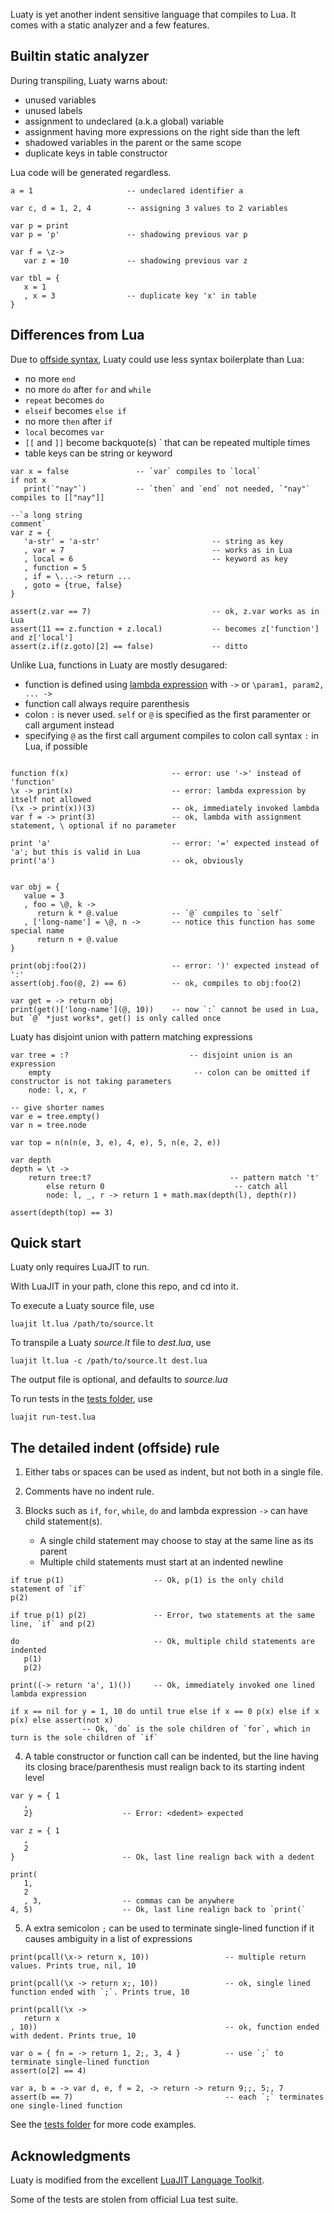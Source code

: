 
Luaty is yet another indent sensitive language that compiles to Lua.
It comes with a static analyzer and a few features.


Builtin static analyzer
---

During transpiling, Luaty warns about:
  * unused variables
  * unused labels
  * assignment to undeclared (a.k.a global) variable
  * assignment having more expressions on the right side than the left
  * shadowed variables in the parent or the same scope
  * duplicate keys in table constructor
  
Lua code will be generated regardless.

```
a = 1                     -- undeclared identifier a

var c, d = 1, 2, 4        -- assigning 3 values to 2 variables

var p = print
var p = 'p'               -- shadowing previous var p

var f = \z->
   var z = 10             -- shadowing previous var z

var tbl = {
   x = 1
   , x = 3                -- duplicate key 'x' in table
}
```


Differences from Lua
---

Due to [offside syntax](https://en.wikipedia.org/wiki/Off-side_rule), Luaty could use less syntax boilerplate than Lua:
  * no more `end`
  * no more `do` after `for` and `while`
  * `repeat` becomes `do`
  * `elseif` becomes `else if`
  * no more `then` after `if`
  * `local` becomes `var`
  * `[[` and `]]` become backquote(s) \` that can be repeated multiple times
  * table keys can be string or keyword
  
```
var x = false               -- `var` compiles to `local`
if not x
   print(`"nay"`)           -- `then` and `end` not needed, `"nay"` compiles to [["nay"]]

--`a long string
comment`
var z = {
   'a-str' = 'a-str'                         -- string as key
   , var = 7                                 -- works as in Lua
   , local = 6                               -- keyword as key
   , function = 5
   , if = \...-> return ...
   , goto = {true, false}
}

assert(z.var == 7)                           -- ok, z.var works as in Lua
assert(11 == z.function + z.local)           -- becomes z['function'] and z['local']
assert(z.if(z.goto)[2] == false)             -- ditto

```


Unlike Lua, functions in Luaty are mostly desugared:
  * function is defined using [lambda expression](https://www.lua.org/manual/5.1/manual.html#2.5.9) with `->` or `\param1, param2, ... ->`
  * function call always require parenthesis
  * colon `:` is never used. `self` or `@` is specified as the first paramenter or call argument instead
  * specifying `@` as the first call argument compiles to colon call syntax `:` in Lua, if possible

```

function f(x)                       -- error: use '->' instead of 'function'
\x -> print(x)                      -- error: lambda expression by itself not allowed
(\x -> print(x))(3)                 -- ok, immediately invoked lambda
var f = -> print(3)                 -- ok, lambda with assignment statement, \ optional if no parameter

print 'a'                           -- error: '=' expected instead of 'a'; but this is valid in Lua
print('a')                          -- ok, obviously


var obj = {
   value = 3
   , foo = \@, k ->
      return k * @.value            -- `@` compiles to `self`
   , ['long-name'] = \@, n ->       -- notice this function has some special name
      return n + @.value
}

print(obj:foo(2))                   -- error: ')' expected instead of ':'
assert(obj.foo(@, 2) == 6)          -- ok, compiles to obj:foo(2)

var get = -> return obj
print(get()['long-name'](@, 10))    -- now `:` cannot be used in Lua, but `@` *just works*, get() is only called once
```

Luaty has disjoint union with pattern matching expressions
```
var tree = :?                           -- disjoint union is an expression
	empty                                -- colon can be omitted if constructor is not taking parameters
	node: l, x, r

-- give shorter names
var e = tree.empty()
var n = tree.node

var top = n(n(n(e, 3, e), 4, e), 5, n(e, 2, e))

var depth
depth = \t ->
	return tree:t?                               -- pattern match 't'
		else return 0                             -- catch all
		node: l, _, r -> return 1 + math.max(depth(l), depth(r))

assert(depth(top) == 3)
```



Quick start
---

Luaty only requires LuaJIT to run. 

With LuaJIT in your path, clone this repo, and cd into it.

To execute a Luaty source file, use
```
luajit lt.lua /path/to/source.lt
```

To transpile a Luaty *source.lt* file to *dest.lua*, use
```
luajit lt.lua -c /path/to/source.lt dest.lua
```
The output file is optional, and defaults to *source.lua*


To run tests in the [tests folder](https://github.com/gnois/luaty/tree/master/tests), use
```
luajit run-test.lua
```




The detailed indent (offside) rule
---

1. Either tabs or spaces can be used as indent, but not both in a single file.

2. Comments have no indent rule.

3. Blocks such as `if`, `for`, `while`, `do` and lambda expression `->` can have child statement(s).
   - A single child statement may choose to stay at the same line as its parent
   - Multiple child statements must start at an indented newline
```
if true p(1)                    -- Ok, p(1) is the only child statement of `if`
p(2)

if true p(1) p(2)               -- Error, two statements at the same line, `if` and p(2)

do                              -- Ok, multiple child statements are indented
   p(1)
   p(2)

print((-> return 'a', 1)())     -- Ok, immediately invoked one lined lambda expression

if x == nil for y = 1, 10 do until true else if x == 0 p(x) else if x p(x) else assert(not x)
                -- Ok, `do` is the sole children of `for`, which in turn is the sole children of `if`

```

4. A table constructor or function call can be indented, but the line having its closing brace/parenthesis must realign back to its starting indent level
```
var y = { 1
   ,
   2}                    -- Error: <dedent> expected

var z = { 1
   ,
   2
}                        -- Ok, last line realign back with a dedent

print(
   1,
   2
   , 3,                  -- commas can be anywhere
4, 5)                    -- Ok, last line realign back to `print(`

```

5. A extra semicolon `;` can be used to terminate single-lined function if it causes ambiguity in a list of expressions
```
print(pcall(\x-> return x, 10))                 -- multiple return values. Prints true, nil, 10

print(pcall(\x -> return x;, 10))               -- ok, single lined function ended with `;`. Prints true, 10

print(pcall(\x ->
   return x
, 10))                                          -- ok, function ended with dedent. Prints true, 10

var o = { fn = -> return 1, 2;, 3, 4 }          -- use `;` to terminate single-lined function
assert(o[2] == 4)

var a, b = -> var d, e, f = 2, -> return -> return 9;;, 5;, 7
assert(b == 7)                                  -- each `;` terminates one single-lined function
```


See the [tests folder](https://github.com/gnois/luaty/tree/master/tests) for more code examples.




Acknowledgments
---

Luaty is modified from the excellent [LuaJIT Language Toolkit](https://github.com/franko/luajit-lang-toolkit).

Some of the tests are stolen from official Lua test suite.
